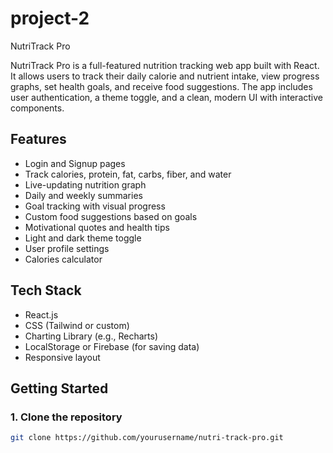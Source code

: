 # project-2
NutriTrack Pro

NutriTrack Pro is a full-featured nutrition tracking web app built with React. It allows users to track their daily calorie and nutrient intake, view progress graphs, set health goals, and receive food suggestions. The app includes user authentication, a theme toggle, and a clean, modern UI with interactive components.

## Features

- Login and Signup pages
- Track calories, protein, fat, carbs, fiber, and water
- Live-updating nutrition graph
- Daily and weekly summaries
- Goal tracking with visual progress
- Custom food suggestions based on goals
- Motivational quotes and health tips
- Light and dark theme toggle
- User profile settings
- Calories calculator

## Tech Stack

- React.js
- CSS (Tailwind or custom)
- Charting Library (e.g., Recharts)
- LocalStorage or Firebase (for saving data)
- Responsive layout

## Getting Started

### 1. Clone the repository

```bash
git clone https://github.com/yourusername/nutri-track-pro.git  
